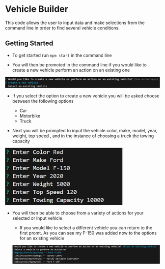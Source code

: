 # Vehicle Builder

This code allows the user to input data and make selections from the command line in 
order to find several vehicle conditions. 

## Getting Started
* To get started run `npm start` in the command line

* You will then be promoted in the command line if you would like to create a new vehicle
perform an action on an existing one

![CLI Screenshot](/images/Screenshot%20%20Vehicle%20Builder%201.png)

* If you select the option to create a new vehicle you will be asked choose between the following options
    * Car
    * Motorbike
    * Truck

* Next you will be prompted to input the vehicle color, make, model, year, weight, top speed , and in the instance of choosing a truck the towing capacity

![CLI screenshot of prompts with F-150 input](/images/Screenshot%20Vehicle%20Builder%202.png)

* You will then be able to choose from a variety of actions for your selected or input vehicle

    * If you would like to select a different vehicle you can return to the first promt. As you can see my F-150 was added now to the options for an existing vehicle 

    ![F150 added as user imput show as option in existing](/images/Screenshot%20Vehicle%20Builder%20F150%20added%20to%20list%20.png)



